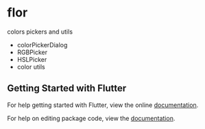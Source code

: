 # flor

colors pickers and utils

- colorPickerDialog
- RGBPicker
- HSLPicker
- color utils

## Getting Started with Flutter

For help getting started with Flutter, view the online [documentation](https://flutter.io/).

For help on editing package code, view the [documentation](https://flutter.io/developing-packages/).
